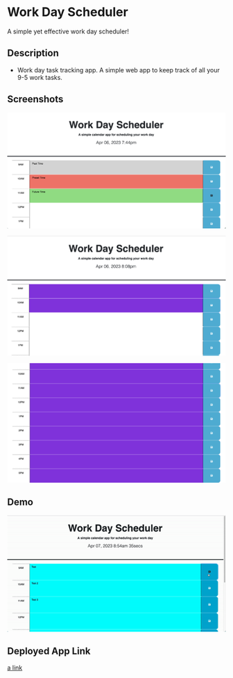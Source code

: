 # Work Day Scheduler

A simple yet effective work day scheduler!

## Description

- Work day task tracking app. A simple web app to keep track of all your 9-5 work tasks.

## Screenshots

![Screen shot showing web app during 9-5 work hours](./Assets/screenshots/screenshot-1.png)

![Screen shot showing web app after 9-5 work hours](./Assets/screenshots/screenshot-3.png)

![Screen shot showing web app again after 9-5 work hours](./Assets/screenshots/screenshot-2.png)

## Demo

![Demo of the Work Day Scheduler Web App](./Assets/screenshots/Joel-Perez_Work-Day-Scheduler-Demo.gif)

## Deployed App Link

[a link](https://roketteere.github.io/work-day-scheduler/)
